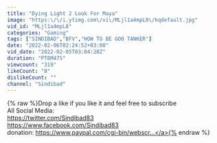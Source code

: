 ```yaml
---
title: "Dying Light 2 Look For Maya"
image: "https:\/\/i.ytimg.com\/vi\/MLjl1a4mpL8\/hqdefault.jpg"
vid_id: "MLjl1a4mpL8"
categories: "Gaming"
tags: ["SINDIBAD","BFV","HOW TO BE GOO TANKER"]
date: "2022-02-06T02:24:52+03:00"
vid_date: "2022-02-05T03:04:28Z"
duration: "PT8M47S"
viewcount: "319"
likeCount: "8"
dislikeCount: ""
channel: "Sindibad"
---
```

{% raw %}Drop a like if  you like it and feel free to subscribe <br />All Social Media:<br /><a rel="nofollow" target="blank" href="https://twitter.com/Sindibad83">https://twitter.com/Sindibad83</a><br /><a rel="nofollow" target="blank" href="https://www.facebook.com/Sindibad83">https://www.facebook.com/Sindibad83</a><br />donation: <a rel="nofollow" target="blank" href="https://www.paypal.com/cgi-bin/webscr...">https://www.paypal.com/cgi-bin/webscr...</a>{% endraw %}
